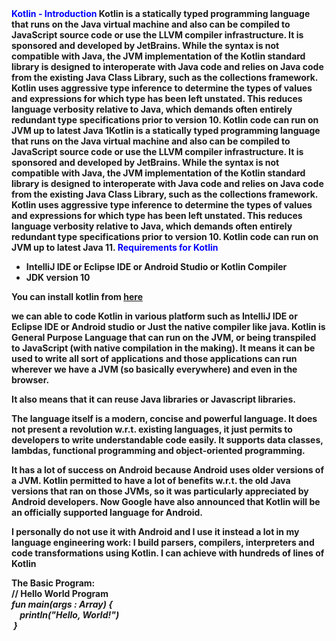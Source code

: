 <font color="blue">
  <b>Kotlin - <b>
  <b>Introduction<b>
</font>
Kotlin is a statically typed programming language that runs on the Java virtual machine and also can be compiled to JavaScript source code or use the LLVM compiler infrastructure. 
It is sponsored and developed by JetBrains. While the syntax is not compatible with Java, the JVM implementation of the Kotlin standard library is designed to interoperate with Java code and relies on Java code from the existing Java Class Library, such as the collections framework.
Kotlin uses aggressive type inference to determine the types of values and expressions for which type has been left unstated. This reduces language verbosity relative to Java, which demands often entirely redundant type specifications prior to version 10. 
Kotlin code can run on JVM up to latest Java 1Kotlin is a statically typed programming language that runs on the Java virtual machine and also can be compiled to JavaScript source code or use the LLVM compiler infrastructure. 
It is sponsored and developed by JetBrains. While the syntax is not compatible with Java, the JVM implementation of the Kotlin standard library is designed to interoperate with Java code and relies on Java code from the existing Java Class Library, such as the collections framework. 
Kotlin uses aggressive type inference to determine the types of values and expressions for which type has been left unstated. This reduces language verbosity relative to Java, which demands often entirely redundant type specifications prior to version 10. Kotlin code can run on JVM up to latest Java 11.

<font color="blue">
             <b> Requirements for Kotlin<b></font>
<ul>
  <li>IntelliJ IDE or Eclipse IDE or Android Studio or Kotlin Compiler</li>
  <li>JDK version 10</li>
</ul>

<p> You can install kotlin from <a href = "https://kotlinlang.org/">here</a>

  <p> we can able to code Kotlin in various platform such as IntelliJ IDE or Eclipse IDE or Android studio or Just the native compiler like java. Kotlin is General Purpose Language that can run on the JVM, or being transpiled to JavaScript (with native compilation in the making). It means it can be used to write all sort of applications and those applications can run wherever we have a JVM (so basically everywhere) and even in the browser.

It also means that it can reuse Java libraries or Javascript libraries.

The language itself is a modern, concise and powerful language. It does not present a revolution w.r.t. existing languages, it just permits to developers to write understandable code easily. It supports data classes, lambdas, functional programming and object-oriented programming.

It has a lot of success on Android because Android uses older versions of a JVM. Kotlin permitted to have a lot of benefits w.r.t. the old Java versions that ran on those JVMs, so it was particularly appreciated by Android developers. Now Google have also announced that Kotlin will be an officially supported language for Android.

I personally do not use it with Android and I use it instead a lot in my language engineering work: I build parsers, compilers, interpreters and code transformations using Kotlin. I can achieve with hundreds of lines of Kotlin <p>
  
<b>The Basic Program:<b><br/>
  // Hello World Program<br/>
<i>
fun main(args : Array<String>) {<br/>
   &nbsp;&nbsp;&nbsp;&nbsp;println("Hello, World!")<br/>
&nbsp;}<i>
